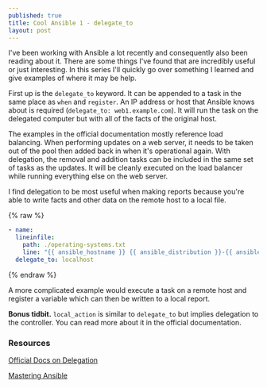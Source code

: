 ```yaml
---
published: true
title: Cool Ansible 1 - delegate_to
layout: post
---
```

I've been working with Ansible a lot recently and consequently also been reading about it. There are some things I've found that are incredibly useful or just interesting. In this series I'll quickly go over something I learned and give examples of where it may be help.

First up is the `delegate_to` keyword. It can be appended to a task in the same place as `when` and `register`. An IP address or host that Ansible knows about is required (`delegate_to: web1.example.com`). It will run the task on the delegated computer but with all of the facts of the original host.

The examples in the official documentation mostly reference load balancing. When performing updates on a web server, it needs to be taken out of the pool then added back in when it's operational again. With delegation, the removal and addition tasks can be included in the same set of tasks as the updates. It will be cleanly executed on the load balancer while running everything else on the web server.

I find delegation to be most useful when making reports because you're able to write facts and other data on the remote host to a local file.

{% raw %}
```yaml
- name:
  lineinfile:
    path: ./operating-systems.txt
    line: "{{ ansible_hostname }} {{ ansible_distribution }}-{{ ansible_distribution_version}}"
  delegate_to: localhost
```
{% endraw %}

A more complicated example would execute a task on a remote host and register a variable which can then be written to a local report.

**Bonus tidbit.** `local_action` is similar to `delegate_to` but implies delegation to the controller. You can read more about it in the official documentation.

### Resources

[Official Docs on Delegation](https://docs.ansible.com/ansible/latest/user_guide/playbooks_delegation.html#delegation)

[Mastering Ansible](https://www.packtpub.com/virtualization-and-cloud/mastering-ansible-third-edition)
